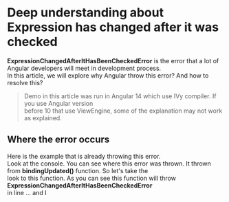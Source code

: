 # Deep understanding about Expression has changed after it was checked

**ExpressionChangedAfterItHasBeenCheckedError** is the error that a lot of Angular developers will meet in development process.  
In this article, we will explore why Angular throw this error? And how to resolve this?

> Demo in this article was run in Angular 14 which use IVy compiler. If you use Angular version   
> before 10 that use ViewEngine, some of the explanation may not work as explained.

## Where the error occurs

Here is the example that is already throwing this error.  
Look at the console. You can see where this error was thrown. It thrown from **bindingUpdated()** function. So let's take the  
look to this function. As you can see this function will throw **ExpressionChangedAfterItHasBeenCheckedError**  
in line ... and I


